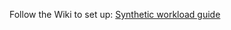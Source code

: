Follow the Wiki to set up: [Synthetic workload guide](https://github.com/dbtuneai/synthetic_workload/wiki)
